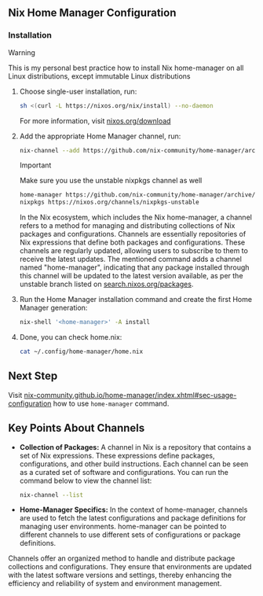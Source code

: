 ## Nix Home Manager Configuration

### Installation
> [!WARNING]
> This is my personal best practice how to install Nix home-manager on all Linux distributions, except immutable Linux distributions

1. Choose single-user installation, run:
	```sh
	sh <(curl -L https://nixos.org/nix/install) --no-daemon
	```
	For more information, visit [nixos.org/download](https://nixos.org/download/)

2. Add the appropriate Home Manager channel, run:
	```sh
	nix-channel --add https://github.com/nix-community/home-manager/archive/master.tar.gz home-manager && nix-channel --update
	```
	> [!IMPORTANT]
	> Make sure you use the unstable nixpkgs channel as well

	```sh
	home-manager https://github.com/nix-community/home-manager/archive/master.tar.gz
	nixpkgs https://nixos.org/channels/nixpkgs-unstable
	```
	In the Nix ecosystem, which includes the Nix home-manager, a channel refers to a method for managing and distributing collections of Nix packages and configurations. Channels are essentially repositories of Nix expressions that define both packages and configurations. These channels are regularly updated, allowing users to subscribe to them to receive the latest updates. The mentioned command adds a channel named "home-manager", indicating that any package installed through this channel will be updated to the latest version available, as per the unstable branch listed on [search.nixos.org/packages](https://search.nixos.org/packages).

3. Run the Home Manager installation command and create the first Home Manager generation:
	```sh
	nix-shell '<home-manager>' -A install
	```

4. Done, you can check home.nix:
	```sh
	cat ~/.config/home-manager/home.nix
	```

## Next Step
Visit [nix-community.github.io/home-manager/index.xhtml#sec-usage-configuration](https://nix-community.github.io/home-manager/index.xhtml#sec-usage-configuration) how to use `home-manager` command.

## Key Points About Channels
- **Collection of Packages:** A channel in Nix is a repository that contains a set of Nix expressions. These expressions define packages, configurations, and other build instructions. Each channel can be seen as a curated set of software and configurations. You can run the command below to view the channel list:
	```sh
	nix-channel --list
	```

- **Home-Manager Specifics:** In the context of home-manager, channels are used to fetch the latest configurations and package definitions for managing user environments. home-manager can be pointed to different channels to use different sets of configurations or package definitions.

Channels offer an organized method to handle and distribute package collections and configurations. They ensure that environments are updated with the latest software versions and settings, thereby enhancing the efficiency and reliability of system and environment management.